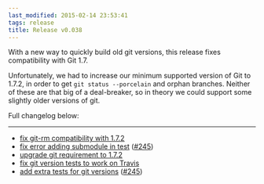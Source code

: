 ```yaml
---
last_modified: 2015-02-14 23:53:41
tags: release
title: Release v0.038
---
```


With a new way to quickly build old git versions, this release fixes compatibility
with Git 1.7.

Unfortunately, we had to increase our minimum supported version of Git to
1.7.2, in order to get `git status --porcelain` and orphan branches. Neither of
these are that big of a deal-breaker, so in theory we could support some
slightly older versions of git.

Full changelog below:

---

* [fix git-rm compatibility with 1.7.2](https://github.com/preaction/Statocles/commit/1c43e3fb4f8227f9e533825034739f9c85036b01)
* [fix error adding submodule in test](https://github.com/preaction/Statocles/commit/aeafc6320d5630e3a707c883d993516c177ac8fd) ([#245](https://github.com/preaction/Statocles/issues/245))
* [upgrade git requirement to 1.7.2](https://github.com/preaction/Statocles/commit/83ce30aadec908a905efd5524c5f15acdda0ba92)
* [fix git version tests to work on Travis](https://github.com/preaction/Statocles/commit/6a2cc6a4d0611df83ca5262807a0d0930cf2f1db)
* [add extra tests for git versions](https://github.com/preaction/Statocles/commit/44fc34e31711ef98461f4349b005664a9cebd11b) ([#245](https://github.com/preaction/Statocles/issues/245))
